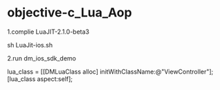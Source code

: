 # objective-c_Lua_Aop

1.complie LuaJIT-2.1.0-beta3

sh LuaJit-ios.sh


2.run dm_ios_sdk_demo

  lua_class = [[DMLuaClass alloc] initWithClassName:@"ViewController"];
        [lua_class aspect:self];
